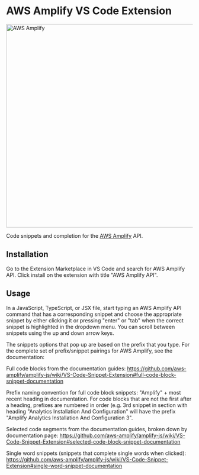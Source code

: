 # AWS Amplify VS Code Extension

<img src="https://s3.amazonaws.com/aws-mobile-hub-images/aws-amplify-logo.png" alt="AWS Amplify" width="550" >

Code snippets and completion for the [AWS Amplify](https://aws-amplify.github.io/amplify-js) API.

## Installation

Go to the Extension Marketplace in VS Code and search for AWS Amplify API. Click install on the extension with title "AWS Amplify API".

## Usage

In a JavaScript, TypeScript, or JSX file, start typing an AWS Amplify API command that has a corresponding snippet and choose the appropriate snippet by either clicking it or pressing "enter" or "tab" when the correct snippet is highlighted in the dropdown menu. You can scroll between snippets using the up and down arrow keys.

The snippets options that pop up are based on the prefix that you type. For the complete set of prefix/snippet pairings for AWS Amplify, see the documentation:

Full code blocks from the documentation guides: https://github.com/aws-amplify/amplify-js/wiki/VS-Code-Snippet-Extension#full-code-block-snippet-documentation

Prefix naming convention for full code block snippets: "Amplify" + most recent heading in documentation.
For code blocks that are not the first after a heading, prefixes are numbered in order (e.g. 3rd snippet in section with heading "Analytics Installation And Configuration" will have the prefix "Amplify Analytics Installation And Configuration 3".

Selected code segments from the documentation guides, broken down by documentation page: 
https://github.com/aws-amplify/amplify-js/wiki/VS-Code-Snippet-Extension#selected-code-block-snippet-documentation

Single word snippets (snippets that complete single words when clicked): https://github.com/aws-amplify/amplify-js/wiki/VS-Code-Snippet-Extension#single-word-snippet-documentation